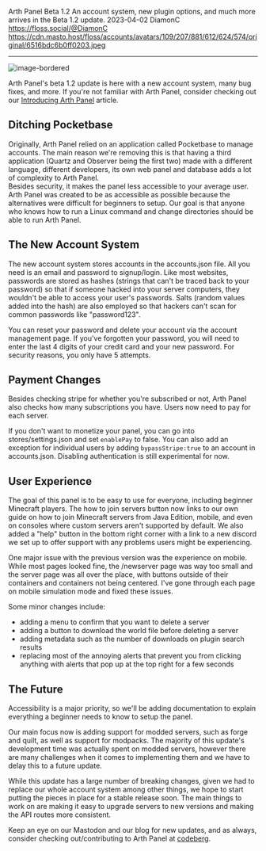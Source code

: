 Arth Panel Beta 1.2 
An account system, new plugin options, and much more arrives in the Beta 1.2 update. 
2023-04-02
DiamonC 
https://floss.social/@DiamonC 
https://cdn.masto.host/floss/accounts/avatars/109/207/881/612/624/574/original/6516bdc6b0ff0203.jpeg

---

![image-bordered](https://i.imgur.com/WQy6vdr.png)

Arth Panel's beta 1.2 update is here with a new account system, many bug fixes, and more. If you're not familiar with Arth Panel, consider checking out our [Introducing Arth Panel](https://arthmc.xyz/blog/introducing-arth-panel) article.

## Ditching Pocketbase

Originally, Arth Panel relied on an application called Pocketbase to manage accounts. The main reason we're removing this is that having a third application (Quartz and Observer being the first two) made with a different language, different developers, its own web panel and database adds a lot of complexity to Arth Panel.  
	Besides security, it makes the panel less accessible to your average user. Arth Panel was created to be as accessible as possible because the alternatives were difficult for beginners to setup. Our goal is that anyone who knows how to run a Linux command and change directories should be able to run Arth Panel.

## The New Account System
The new account system stores accounts in the accounts.json file. All you need is an email and password to signup/login. Like most websites, passwords are stored as hashes (strings that can't be traced back to your password) so that if someone hacked into your server computers, they wouldn't be able to access your user's passwords. Salts (random values added into the hash) are also employed so that hackers can't scan for common passwords like "password123".

You can reset your password and delete your account via the account management page. If you've forgotten your password, you will need to enter the last 4 digits of your credit card and your new password. For security reasons, you only have 5 attempts. 

## Payment Changes
Besides checking stripe for whether you're subscribed or not, Arth Panel also checks how many subscriptions you have. Users now need to pay for each server.

If you don't want to monetize your panel, you can go into stores/settings.json and set `enablePay` to false. You can also add an exception for individual users by adding `bypassStripe:true` to an account in accounts.json. Disabling authentication is still experimental for now.

## User Experience

The goal of this panel is to be easy to use for everyone, including beginner Minecraft players. The how to join servers button now links to our own guide on how to join Minecraft servers from Java Edition, mobile, and even on consoles where custom servers aren't supported by default. We also added a "help" button in the bottom right corner with a link to a new discord we set up to offer support with any problems users might be experiencing.

One major issue with the previous version was the experience on mobile. While most pages looked fine, the /newserver page was way too small and the server page was all over the place, with buttons outside of their containers and containers not being centered. I've gone through each page on mobile simulation mode and fixed these issues.

Some minor changes include:  
-  adding a menu to confirm that you want to delete a server
-  adding a button to download the world file before deleting a server  
-  adding metadata such as the number of downloads on plugin search results  
-  replacing most of the annoying alerts that prevent you from clicking anything with alerts that pop up at the top right for a few seconds  

## The Future
Accessibility is a major priority, so we'll be adding documentation to explain everything a beginner needs to know to setup the panel.

Our main focus now is adding support for modded servers, such as forge and quilt, as well as support for modpacks. The majority of this update's development time was actually spent on modded servers, however there are many challenges when it comes to implementing them and we have to delay this to a future update.

While this update has a large number of breaking changes, given we had to replace our whole account system among other things, we hope to start putting the pieces in place for a stable release soon. The main things to work on are making it easy to upgrade servers to new versions and making the API routes more consistent.

 Keep an eye on our Mastodon and our blog for new updates, and as always, consider checking out/contributing to Arth Panel at [codeberg](https://codeberg.org/arth/).